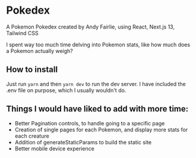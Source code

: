 # Pokedex
A Pokemon Pokedex created by Andy Fairlie, using React, Next.js 13, Tailwind CSS

I spent way too much time delving into Pokemon stats, like how much does a Pokemon actually weigh?


## How to install
Just run `yarn` and then `yarn dev` to run the dev server. I have included the .env file on purpose, which I usually wouldn't do.


## Things I would have liked to add with more time:
- Better Pagination controls, to handle going to a specific page
- Creation of single pages for each Pokemon, and display more stats for each creature
- Addition of generateStaticParams to build the static site
- Better mobile device experience

